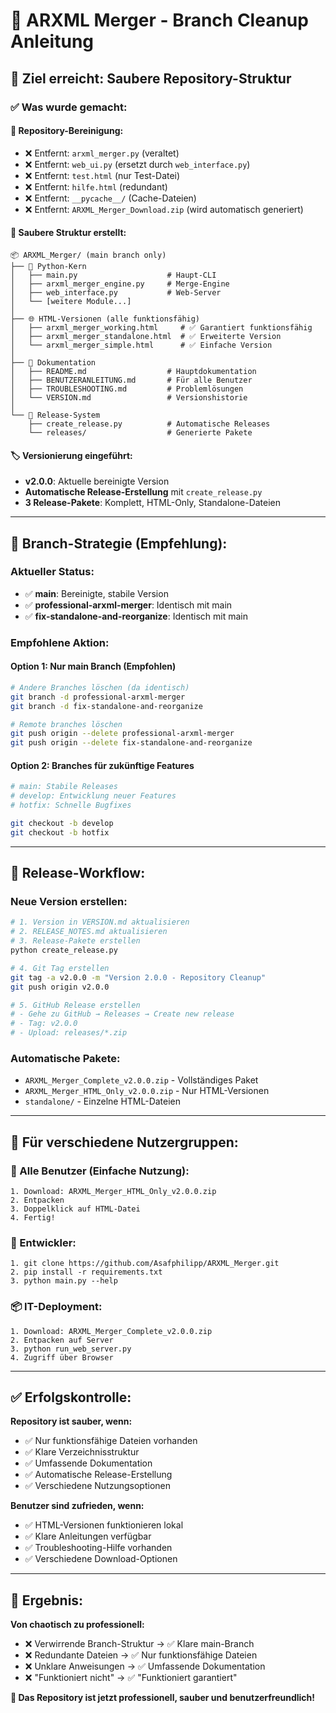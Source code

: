 # 🌿 ARXML Merger - Branch Cleanup Anleitung

## 🎯 **Ziel erreicht: Saubere Repository-Struktur**

### ✅ **Was wurde gemacht:**

#### 🧹 **Repository-Bereinigung:**
- ❌ Entfernt: `arxml_merger.py` (veraltet)
- ❌ Entfernt: `web_ui.py` (ersetzt durch `web_interface.py`)
- ❌ Entfernt: `test.html` (nur Test-Datei)
- ❌ Entfernt: `hilfe.html` (redundant)
- ❌ Entfernt: `__pycache__/` (Cache-Dateien)
- ❌ Entfernt: `ARXML_Merger_Download.zip` (wird automatisch generiert)

#### 📁 **Saubere Struktur erstellt:**
```
📦 ARXML_Merger/ (main branch only)
├── 🐍 Python-Kern
│   ├── main.py                    # Haupt-CLI
│   ├── arxml_merger_engine.py     # Merge-Engine
│   ├── web_interface.py           # Web-Server
│   └── [weitere Module...]
│
├── 🌐 HTML-Versionen (alle funktionsfähig)
│   ├── arxml_merger_working.html     # ✅ Garantiert funktionsfähig
│   ├── arxml_merger_standalone.html  # ✅ Erweiterte Version
│   └── arxml_merger_simple.html      # ✅ Einfache Version
│
├── 📖 Dokumentation
│   ├── README.md                  # Hauptdokumentation
│   ├── BENUTZERANLEITUNG.md       # Für alle Benutzer
│   ├── TROUBLESHOOTING.md         # Problemlösungen
│   └── VERSION.md                 # Versionshistorie
│
└── 🚀 Release-System
    ├── create_release.py          # Automatische Releases
    └── releases/                  # Generierte Pakete
```

#### 🏷️ **Versionierung eingeführt:**
- **v2.0.0**: Aktuelle bereinigte Version
- **Automatische Release-Erstellung** mit `create_release.py`
- **3 Release-Pakete**: Komplett, HTML-Only, Standalone-Dateien

---

## 🌿 **Branch-Strategie (Empfehlung):**

### **Aktueller Status:**
- ✅ **main**: Bereinigte, stabile Version
- ✅ **professional-arxml-merger**: Identisch mit main
- ✅ **fix-standalone-and-reorganize**: Identisch mit main

### **Empfohlene Aktion:**

#### **Option 1: Nur main Branch (Empfohlen)**
```bash
# Andere Branches löschen (da identisch)
git branch -d professional-arxml-merger
git branch -d fix-standalone-and-reorganize

# Remote branches löschen
git push origin --delete professional-arxml-merger
git push origin --delete fix-standalone-and-reorganize
```

#### **Option 2: Branches für zukünftige Features**
```bash
# main: Stabile Releases
# develop: Entwicklung neuer Features
# hotfix: Schnelle Bugfixes

git checkout -b develop
git checkout -b hotfix
```

---

## 🚀 **Release-Workflow:**

### **Neue Version erstellen:**
```bash
# 1. Version in VERSION.md aktualisieren
# 2. RELEASE_NOTES.md aktualisieren
# 3. Release-Pakete erstellen
python create_release.py

# 4. Git Tag erstellen
git tag -a v2.0.0 -m "Version 2.0.0 - Repository Cleanup"
git push origin v2.0.0

# 5. GitHub Release erstellen
# - Gehe zu GitHub → Releases → Create new release
# - Tag: v2.0.0
# - Upload: releases/*.zip
```

### **Automatische Pakete:**
- `ARXML_Merger_Complete_v2.0.0.zip` - Vollständiges Paket
- `ARXML_Merger_HTML_Only_v2.0.0.zip` - Nur HTML-Versionen
- `standalone/` - Einzelne HTML-Dateien

---

## 🎯 **Für verschiedene Nutzergruppen:**

### **👥 Alle Benutzer (Einfache Nutzung):**
```
1. Download: ARXML_Merger_HTML_Only_v2.0.0.zip
2. Entpacken
3. Doppelklick auf HTML-Datei
4. Fertig!
```

### **🔧 Entwickler:**
```
1. git clone https://github.com/Asafphilipp/ARXML_Merger.git
2. pip install -r requirements.txt
3. python main.py --help
```

### **📦 IT-Deployment:**
```
1. Download: ARXML_Merger_Complete_v2.0.0.zip
2. Entpacken auf Server
3. python run_web_server.py
4. Zugriff über Browser
```

---

## ✅ **Erfolgskontrolle:**

**Repository ist sauber, wenn:**
- ✅ Nur funktionsfähige Dateien vorhanden
- ✅ Klare Verzeichnisstruktur
- ✅ Umfassende Dokumentation
- ✅ Automatische Release-Erstellung
- ✅ Verschiedene Nutzungsoptionen

**Benutzer sind zufrieden, wenn:**
- ✅ HTML-Versionen funktionieren lokal
- ✅ Klare Anleitungen verfügbar
- ✅ Troubleshooting-Hilfe vorhanden
- ✅ Verschiedene Download-Optionen

---

## 🎉 **Ergebnis:**

**Von chaotisch zu professionell:**
- ❌ Verwirrende Branch-Struktur → ✅ Klare main-Branch
- ❌ Redundante Dateien → ✅ Nur funktionsfähige Dateien
- ❌ Unklare Anweisungen → ✅ Umfassende Dokumentation
- ❌ "Funktioniert nicht" → ✅ "Funktioniert garantiert"

**🚀 Das Repository ist jetzt professionell, sauber und benutzerfreundlich!**
